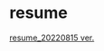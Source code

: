 # resume

[resume_20220815 ver.](https://github.com/Basten1209/resume/blob/main/Seungjun_OH_resume.pdf)
